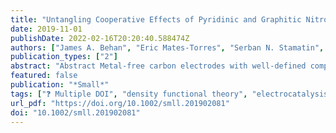```yaml
---
title: "Untangling Cooperative Effects of Pyridinic and Graphitic Nitrogen Sites at Metal-Free N-Doped Carbon Electrocatalysts for the Oxygen Reduction Reaction"
date: 2019-11-01
publishDate: 2022-02-16T20:20:40.588474Z
authors: ["James A. Behan", "Eric Mates-Torres", "Serban N. Stamatin", "Carlota Domínguez", "Alessandro Iannaci", "Karsten Fleischer", "Md Khairul Hoque", "Tatiana S. Perova", "Max García-Melchor", "Paula E. Colavita"]
publication_types: ["2"]
abstract: "Abstract Metal-free carbon electrodes with well-defined composition and smooth topography are prepared via sputter deposition followed by thermal treatment with inert and reactive gases. X-ray photoelectron spectroscopy (XPS) and Raman spectroscopy show that three carbons of similar N/C content that differ in N-site composition are thus prepared: an electrode consisting of almost exclusively graphitic-N (NG), an electrode with predominantly pyridinic-N (NP), and one with ≈1:1 NG:NP composition. These materials are used as model systems to investigate the activity of N-doped carbons in the oxygen reduction reaction (ORR) using voltammetry. Results show that selectivity toward 4e-reduction of O2 is strongly influenced by the NG/NP site composition, with the material possessing nearly uniform NG/NP composition being the only one yielding a 4e-reduction. Computational studies on model graphene clusters are carried out to elucidate the effect of N-site homogeneity on the reaction pathway. Calculations show that for pure NG-doping or NP-doping of model graphene clusters, adsorption of hydroperoxide and hydroperoxyl radical intermediates, respectively, is weak, thus favoring desorption prior to complete 4e-reduction to hydroxide. Clusters with mixed NG/NP sites display synergistic effects, suggesting that co-presence of these sites improves activity and selectivity by achieving high theoretical reduction potentials while facilitating retention of intermediates."
featured: false
publication: "*Small*"
tags: ["❓ Multiple DOI", "density functional theory", "electrocatalysis", "N-doped carbon", "oxygen reduction reaction", "synergistic"]
url_pdf: "https://doi.org/10.1002/smll.201902081"
doi: "10.1002/smll.201902081"
---
```


